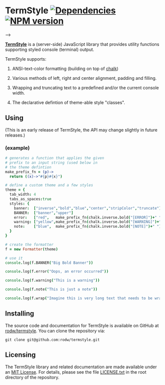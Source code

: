 # TermStyle [![Dependencies](https://david-dm.org/rodw/termstyle.svg)](https://npmjs.org/package/termstyle) [![NPM version](https://badge.fury.io/js/termstyle.svg)](http://badge.fury.io/js/termstyle)

<!-- [![Build Status](https://travis-ci.org/rodw/termstyle.svg?branch=master)](https://travis-ci.org/rodw/termstyle) -->  -->

**[TermStyle](https://github.com/rodw/termstyle)** is a (server-side) JavaScript library that provides utility functions supporting styled console (terminal) output.

TermStyle supports:

1. ANSI-text-color formatting (building on top of [chalk](https://github.com/sindresorhus/chalk))

2. Various methods of left, right and center alignment, padding and filling.

3. Wrapping and truncating text to a predefined and/or the current console width.

4. The declarative defintion of theme-able style "classes".

## Using

(This is an early release of TermStyle, the API may change slightly in future releases.)

### (example)

```coffeescript
# generates a function that applies the given
# prefix to an input string (used below in
# the theme defintion
make_prefix_fn = (p)->
  return ((x)->"#{p}#{x}")

# define a custom theme and a few styles
theme = {
  tab_width: 4
  tabs_as_spaces:true
  styles: {
    banner:  ["inverse","bold","blue","center","stripColor","truncate"]
    BANNER:  ["banner","upper"]
    error:   ["red",   make_prefix_fn(chalk.inverse.bold("[ERROR]")+" ")]
    warning: ["yellow",make_prefix_fn(chalk.inverse.bold("[WARNING]")+" ")]
    note:    ["blue",  make_prefix_fn(chalk.inverse.bold("[NOTE]")+" ")]
  }
}

# create the formatter
f = new Formatter(theme)

# use it
console.log(f.BANNER("Big Bold Banner"))

console.log(f.error("Oops, an error occurred"))

console.log(f.warning("This is a warning"))

console.log(f.note("This is just a note"))

console.log(f.wrap("Imagine this is very long text that needs to be wrapped to fit on-screen.\nMulti-line text is OK.  Each line will be wrapped independently."))
```


## Installing

The source code and documentation for TermStyle is available on GitHub at [rodw/termstyle](https://github.com/rodw/termstyle).  You can clone the repository via:

```console
git clone git@github.com:rodw/termstyle.git
```

<!--
TermStyle is deployed as an [npm module](https://npmjs.org/) under the name [`termstyle`](https://npmjs.org/package/termstyle). Hence you can install a pre-packaged version with the command:

```console
npm install termstyle
```

and you can add it to your project as a dependency by adding a line like:

```javascript
"termstyle": "latest"
```

to the `dependencies` or `devDependencies` part of your `package.json` file.
-->

## Licensing

The TermStyle library and related documentation are made available under an [MIT License](http://opensource.org/licenses/MIT).  For details, please see the file [LICENSE.txt](LICENSE.txt) in the root directory of the repository.
